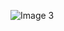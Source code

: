 <p><img src="https://github.com/amiteshmahajan/Road-Sign-Detection-and-speech-generator-using-opencv-and-tensorflow/blob/gh-pages/fig%202.png?raw=true" alt="Image 3"></p>
